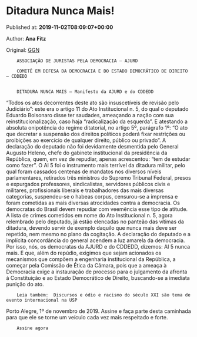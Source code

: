 
# Ditadura Nunca Mais!

Published at: **2019-11-02T08:09:07+00:00**

Author: **Ana Fitz**

Original: [GGN](https://jornalggn.com.br/direitos-humanos/ditadura-nunca-mais-3/)


        ASSOCIAÇÃO DE JURISTAS PELA DEMOCRACIA – AJURD
        
        COMITÊ EM DEFESA DA DEMOCRACIA E DO ESTADO DEMOCRÁTICO DE DIREITO – CDDEDD
      

        DITADURA NUNCA MAIS – Manifesto da AJURD e do CDDEDD
      
“Todos os atos decorrentes deste ato são insuscetíveis de revisão pelo Judiciário”: este era o artigo 11 do Ato Institucional n. 5, do qual o deputado Eduardo Bolsonaro disse ter saudades, ameaçando a nação com sua reinstitucionalização, caso haja “radicalização da esquerda”. E atestando a absoluta onipotência do regime ditatorial, no artigo 5º, parágrafo 1º: “O ato que decretar a suspensão dos direitos políticos poderá fixar restrições ou proibições ao exercício de qualquer direito, público ou privado”.
A declaração do deputado não foi devidamente desmentida pelo General Augusto Heleno, chefe do gabinete institucional da presidência da República, quem, em vez de repudiar, apenas acrescentou: “tem de estudar como fazer”.
O AI 5 foi o instrumento mais terrível da ditadura militar, pelo qual foram cassados centenas de mandatos nos diversos níveis parlamentares, retirados três ministros do Supremo Tribunal Federal, presos e expurgados professores, sindicalistas, servidores públicos civis e militares, profissionais liberais e trabalhadores das mais diversas categorias, suspendeu-se o habeas corpus, censurou-se a imprensa e foram cometidas as mais diversas atrocidades contra a democracia.
Os democratas do Brasil devem repudiar com veemência esse tipo de atitude. A lista de crimes cometidos em nome do Ato Institucional n. 5, agora relembrado pelo deputado, já estão elencadas no panteão das vítimas da ditadura, devendo servir de exemplo daquilo que nunca mais deve ser repetido, nem mesmo no plano da cogitação.
A declaração do deputado e a implícita concordância do general acendem a luz amarela da democracia. Por isso, nós, os democratas da AJURD e do CDDEDD, dizemos: AI 5 nunca mais. E que, além do repúdio, exigimos que sejam acionados os mecanismos que compõem a engenharia institucional da República, a começar pela Comissão de Ética da Câmara, pois que a ameaça à Democracia exige a instauração de processo para o julgamento da afronta à Constituição e ao Estado Democrático de Direito, buscando-se a imediata punição do ato.

        Leia também:  Discursos e ódio e racismo do século XXI são tema de evento internacional na USP
      
Porto Alegre, 1º de novembro de 2019.
Assine e faça parte desta caminhada para que ele se torne um veículo cada vez mais respeitado e forte.

        Assine agora
      
